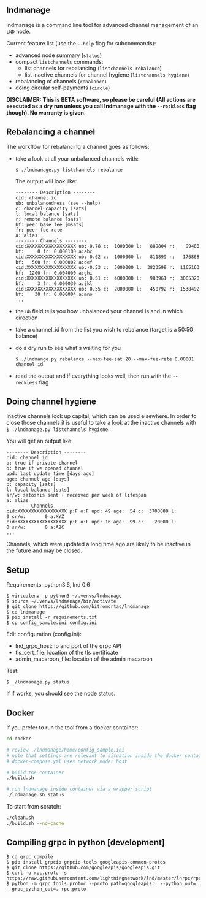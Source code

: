 lndmanage
---------

lndmanage is a command line tool for advanced channel management of an [`LND`](https://github.com/lightningnetwork/lnd) node.

Current feature list (use the ```--help``` flag for subcommands):

* advanced node summary (```status```)
* compact ```listchannels``` commands:
  * list channels for rebalancing (```listchannels rebalance```)
  * list inactive channels for channel hygiene (```listchannels hygiene```)
* rebalancing of channels (```rebalance```)
* doing circular self-payments (```circle```)

**DISCLAIMER: This is BETA software, so please be careful (All actions are executed as a dry run unless you call lndmanage with the ```--reckless``` flag though). No warranty is given.**

Rebalancing a channel
---------------------
The workflow for rebalancing a channel goes as follows:

* take a look at all your unbalanced channels with:

  ```$ ./lndmanage.py listchannels rebalance```
  
  The output will look like:
  ```
  -------- Description --------
  cid: channel id
  ub: unbalancedness (see --help)
  c: channel capacity [sats]
  l: local balance [sats]
  r: remote balance [sats]
  bf: peer base fee [msats]
  fr: peer fee rate
  a: alias
  -------- Channels --------
  cid:XXXXXXXXXXXXXXXXXX ub:-0.78 c:  1000000 l:   889804 r:    99480 bf:     0 fr: 0.000100 a:abc
  cid:XXXXXXXXXXXXXXXXXX ub:-0.62 c:  1000000 l:   811899 r:   176868 bf:   500 fr: 0.000002 a:def
  cid:XXXXXXXXXXXXXXXXXX ub:-0.53 c:  5000000 l:  3823599 r:  1165163 bf:  1200 fr: 0.004000 a:ghi
  cid:XXXXXXXXXXXXXXXXXX ub: 0.51 c:  4000000 l:   983961 r:  3005320 bf:     3 fr: 0.000030 a:jkl
  cid:XXXXXXXXXXXXXXXXXX ub: 0.55 c:  2000000 l:   450792 r:  1538492 bf:    30 fr: 0.000004 a:mno
  ...
  ```
* the ```ub``` field tells you how unbalanced your channel is and in which direction
* take a channel_id from the list you wish to rebalance (target is a 50:50 balance)
* do a dry run to see what's waiting for you

  ```$ ./lndmange.py rebalance --max-fee-sat 20 --max-fee-rate 0.00001 channel_id```

* read the output and if everything looks well, then run with the ```--reckless``` flag

Doing channel hygiene
---------------------
Inactive channels lock up capital, which can be used elsewhere. In order to close those channels it is useful to take a look
at the inactive channels with ```$ ./lndmanage.py listchannels hygiene```.

You will get an output like:

```
-------- Description --------
cid: channel id
p: true if private channel
o: true if we opened channel
upd: last update time [days ago]
age: channel age [days]
c: capacity [sats]
l: local balance [sats]
sr/w: satoshis sent + received per week of lifespan
a: alias
-------- Channels --------
cid:XXXXXXXXXXXXXXXXXX p:F o:F upd: 49 age:  54 c:  3700000 l:        0 sr/w:       0 a:XYZ
cid:XXXXXXXXXXXXXXXXXX p:F o:F upd: 16 age:  99 c:    20000 l:        0 sr/w:       0 a:ABC
...
```
Channels, which were updated a long time ago are likely to be inactive in the future and may be closed.

Setup
-----
Requirements: python3.6, lnd 0.6
```
$ virtualenv -p python3 ~/.venvs/lndmanage
$ source ~/.venvs/lndmanage/bin/activate
$ git clone https://github.com/bitromortac/lndmanage
$ cd lndmanage
$ pip install -r requirements.txt
$ cp config_sample.ini config.ini
```

Edit configuration (config.ini):
* lnd_grpc_host: ip and port of the grpc API
* tls_cert_file: location of the tls certificate
* admin_macaroon_file: location of the admin macaroon

Test:
```
$ ./lndmanage.py status 
```
If if works, you should see the node status.

Docker
------

If you prefer to run the tool from a docker container:
```sh
cd docker

# review ./lndmanage/home/config_sample.ini
# note that settings are relevant to situation inside the docker container
# docker-compose.yml uses network_mode: host

# build the container
./build.sh 

# run lndmanage inside container via a wrapper script 
./lndmanage.sh status
```

To start from scratch:
```sh
./clean.sh
./build.sh --no-cache
```

Compiling grpc in python [development]
----------------------------------------------------
```
$ cd grpc_compile
$ pip install grpcio grpcio-tools googleapis-common-protos
$ git clone https://github.com/googleapis/googleapis.git
$ curl -o rpc.proto -s https://raw.githubusercontent.com/lightningnetwork/lnd/master/lnrpc/rpc.proto
$ python -m grpc_tools.protoc --proto_path=googleapis:. --python_out=. --grpc_python_out=. rpc.proto
```
